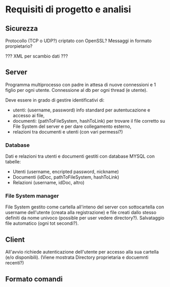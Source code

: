 # Requisiti di progetto e analisi

## Sicurezza 
Protocollo (TCP o UDP?) criptato con OpenSSL?
Messaggi in formato prorpietario?

??? XML per scambio dati ???

## Server
Programma multiprocesso con padre in attesa di nuove connessioni e 1 figlio per ogni utente.
Connessione al db per ogni thread (e utente).

Deve essere in grado di gestire identificativi di:
- utenti: (username, password) info standard per autentucazione e accesso ai file, 
- documenti: (pathToFileSystem, hashToLink) per trovare il file corretto su File System del server e per dare collegamento esterno,
- relazioni tra documenti  e utenti (con vari permessi?)

### Database
Dati e relazioni tra utenti e documenti gestiti con database MYSQL con tabelle:
 - Utenti (username, encripted password, nickname)
 - Documenti (idDoc, pathToFileSystem, hashToLink)
 - Relazioni (username, idDoc, altro)

### File System manager
File System gestito come cartella all'inteno del server con sottocartella con username dell'utente (creata alla registrazione) e file creati dallo stesso definiti da nome univoco (possible per user vedere directory?).
Salvataggio file automatico (ogni tot secondi?).



## Client 
All'avvio richiede autenticazione dell'utente per accesso alla sua cartella (e/o disponibili).
(Viene mostrata Directory proprietaria e docuemnti recenti?) 


## Formato comandi
